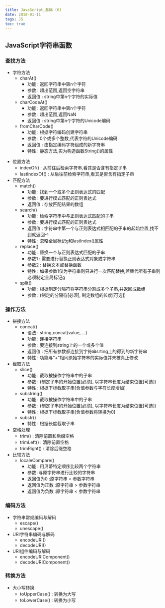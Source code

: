 ```yaml
---
title: JavaScript_基础 (6)
date: 2018-01-11
tags: JS
toc: true
---
```


## JavaScript字符串函数
### 查找方法
- 字符方法
    * charAt()
        * 功能 : 返回字符串中第n个字符
        * 参数 : 超出范围,返回空字符串
        * 返回值 : string中第n个字符的实际值
    * charCodeAt()
        * 功能 : 返回字符串中第n个字符
        * 参数 : 超出范围,返回NaN
        * 返回值 : string中第n个字符的Unicode编码
    * fromCharCode()
        * 功能 : 根据字符编码创建字符串
        * 参数 : 0个或多个整数,代表字符的Unicode编码
        * 返回值 : 由指定编码字符组成的新字符串
        * 特性 : 静态方法,实为构造函数String()的属性

<!-- more -->

- 位置方法
    * indexOf() : 从前往后检索字符串,看其是否含有指定子串
    * lastIndexOf() : 从后往前检索字符串,看其是否含有指定子串
- 匹配方法
    * match()
        * 功能 : 找到一个或多个正则表达式的匹配
        * 参数 : 要进行模式匹配的正则表达式
        * 返回值 : 存放匹配结果的数组
    * search()
        * 功能 : 检索字符串中与正则表达式匹配的子串
        * 参数 : 要进行模式匹配的正则表达式
        * 返回值 : 字符串中第一个与正则表达式相匹配的子串的起始位置,找不到就返回-1
        * 特性 : 忽略全局标记g和lastIndex()属性
    * replace()
        * 功能 : 替换一个与正则表达式匹配的子串
        * 参数1 : 需要进行替换正则表达式对象或字符串
        * 参数2 : 替换文本或替换函数 
        * 特性 : 如果参数1仅为字符串则只进行一次匹配替换,若替代所有子串则必须制定全局标记g
    * split()
        * 功能 : 根据制定分隔符将字符串分割成多个子串,并返回成数组
        * 参数 : (制定的分隔符[必须], 制定数组的长度[可选])

### 操作方法
- 拼接方法
    * concat()
        * 语法 : string,concat(value, ...)
        * 功能 : 连接字符串
        * 参数 : 要连接到string上的一个或多个值
        * 返回值 : 把所有参数都连接到字符串srting上的得到的新字符串
        * 特性 : 功能与"+"相同原始字符串的实际值并未被真正修改
- 截取方法
    * slice()
        * 功能 : 截取被操作字符串中的子串
        * 参数 : (制定子串的开始位置[必须], 以字符串长度为结束位置[可选])
        * 特性 : 根据下标截取子串[负值参数与字符长度增加]
    * substring()
        * 功能 : 截取被操作字符串中的子串
        * 参数 : (制定子串的开始位置[必须], 以字符串长度为结束位置[可选])
        * 特性 : 根据下标截取子串[负值参数将转换为0]
    * substr()
        * 特性 : 根据长度截取子串
- 空格处理
    * trim() : 清除前置和后缀空格
    * trimLeft() : 清除前置空格
    * trimRight() : 清除后缀空格
- 比较方法
    * localeCompare()
        * 功能 : 用贝蒂特定顺序比较两个字符串
        * 参数 :与原字符串进行比较的字符串
        * 返回值为0 :原字符串 = 参数字符串
        * 返回值为正数 :原字符串 > 参数字符串
        * 返回值为负数 :原字符串 < 参数字符串

### 编码方法
- 字符串常规编码与解码
    * escape()
    * unescape()
- URI字符串编码与解码
    * encodeURI()
    * decodeURI()
- URI组件编码与解码
    * encodeURIComponent()
    * decodeURIComponent()

### 转换方法
- 大小写转换
    * toUpperCase() : 转换为大写
    * toLowerCase() : 转换为小写